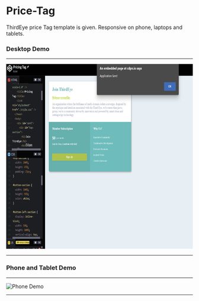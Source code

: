 # Price-Tag
ThirdEye price Tag template is given. Responsive on phone, laptops and tablets.

### Desktop Demo

---

<img src="https://github.com/RAW-si18/Price-Tag/blob/main/demo.png" alt="Desktop Demo" width=750 height=500 />

---

### Phone and Tablet Demo

---

<img src="" alt="Phone Demo" width=750 height=500 />

---

